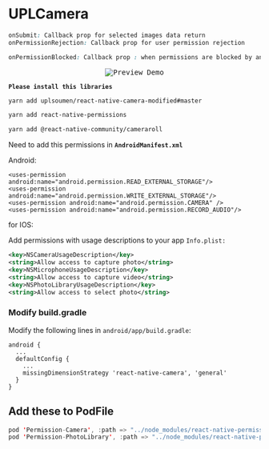 # UPLCamera

```css
onSubmit: Callback prop for selected images data return
onPermissionRejection: Callback prop for user permission rejection

onPermissionBlocked: Callback prop : when permissions are blocked by android system
```

<p align="center">
  <kbd>
  <img src="https://github.com/uplamartya/uplCamera/blob/master/src/assets/images/preview.gif?raw=true"
       title="Preview Demo"/>
  </kbd>
</p>

****`Please install this libraries`**** 

```bash
yarn add uplsoumen/react-native-camera-modified#master
```

```bash
yarn add react-native-permissions
```

```bash
yarn add @react-native-community/cameraroll
```

Need to add this permissions in **`AndroidManifest.xml`**

Android:

```arduino
<uses-permission android:name="android.permission.READ_EXTERNAL_STORAGE"/>
<uses-permission android:name="android.permission.WRITE_EXTERNAL_STORAGE"/>
<uses-permission android:name="android.permission.CAMERA" />
<uses-permission android:name="android.permission.RECORD_AUDIO"/>
```

for IOS:

Add permissions with usage descriptions to your app `Info.plist:`

```xml
<key>NSCameraUsageDescription</key>
<string>Allow access to capture photo</string>
<key>NSMicrophoneUsageDescription</key>
<string>Allow access to capture video</string>
<key>NSPhotoLibraryUsageDescription</key>
<string>Allow access to select photo</string>
```

### **Modify build.gradle**

Modify the following lines in `android/app/build.gradle`:

```
android {
  ...
  defaultConfig {
    ...
    missingDimensionStrategy 'react-native-camera', 'general'
  }
}
```

## Add these to PodFile

```swift
pod 'Permission-Camera', :path => "../node_modules/react-native-permissions/ios/Camera"
pod 'Permission-PhotoLibrary', :path => "../node_modules/react-native-permissions/ios/PhotoLibrary"
```

